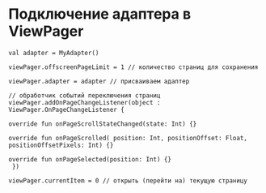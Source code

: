 # Подключение адаптера в ViewPager

```
val adapter = MyAdapter()

viewPager.offscreenPageLimit = 1 // количество страниц для сохранения

viewPager.adapter = adapter // присваиваем адаптер

// обработчик событий переключения страниц
viewPager.addOnPageChangeListener(object : ViewPager.OnPageChangeListener {

override fun onPageScrollStateChanged(state: Int) {}

override fun onPageScrolled( position: Int, positionOffset: Float, positionOffsetPixels: Int) {}

override fun onPageSelected(position: Int) {}
 })

viewPager.currentItem = 0 // открыть (перейти на) текущую страницу
```

![](data:image/gif;base64,R0lGODlhAQABAPABAP///wAAACH5BAEKAAAALAAAAAABAAEAAAICRAEAOw==)![](data:image/gif;base64,R0lGODlhAQABAPABAP///wAAACH5BAEKAAAALAAAAAABAAEAAAICRAEAOw== "Click and drag to move")
